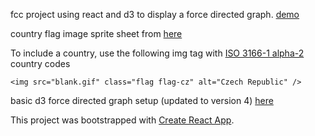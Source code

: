 fcc project using react and d3 to display a force directed graph. [demo](https://nikrb.github.io/fcc-countries)

country flag image sprite sheet from [here]()

To include a country, use the following img tag with
[ISO 3166-1 alpha-2](https://en.wikipedia.org/wiki/ISO_3166-1_alpha-2) country codes

```
<img src="blank.gif" class="flag flag-cz" alt="Czech Republic" />
```

basic d3 force directed graph setup (updated to version 4) [here](https://egghead.io/lessons/react-creating-a-d3-force-layout-in-react-c65fa37c)

This project was bootstrapped with [Create React App](https://github.com/facebookincubator/create-react-app).

